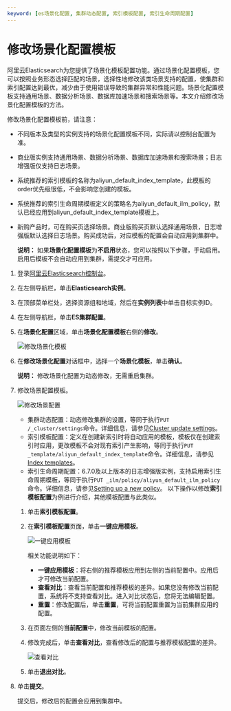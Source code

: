 ```yaml
---
keyword: [es场景化配置, 集群动态配置, 索引模板配置, 索引生命周期配置]
---
```


# 修改场景化配置模板

阿里云Elasticsearch为您提供了场景化模板配置功能。通过场景化配置模板，您可以按照业务形态选择匹配的场景，选择性地修改该类场景支持的配置，使集群和索引配置达到最优，减少由于使用错误导致的集群异常和性能问题。场景化配置模板支持通用场景、数据分析场景、数据库加速场景和搜索场景等。本文介绍修改场景化配置模板的方法。

修改场景化配置模板前，请注意：

-   不同版本及类型的实例支持的场景化配置模板不同，实际请以控制台配置为准。
-   商业版实例支持通用场景、数据分析场景、数据库加速场景和搜索场景；日志增强版仅支持日志场景。
-   系统推荐的索引模板的名称为aliyun\_default\_index\_template，此模板的order优先级很低，不会影响您创建的模板。
-   系统推荐的索引生命周期模板定义的策略名为aliyun\_default\_ilm\_policy，默认已经应用到aliyun\_default\_index\_template模板上。
-   新购产品时，可在购买页选择场景。商业版购买页默认选择通用场景，日志增强版默认选择日志场景。购买成功后，对应模板的配置会自动应用到集群中。

    **说明：** 如果**场景化配置模板**为**不启用**状态，您可以按照以下步骤，手动启用。启用后模板不会自动应用到集群，需提交才可应用。


1.  登录[阿里云Elasticsearch控制台](https://elasticsearch.console.aliyun.com/#/home)。

2.  在左侧导航栏，单击**Elasticsearch实例**。

3.  在顶部菜单栏处，选择资源组和地域，然后在**实例列表**中单击目标实例ID。

4.  在左侧导航栏，单击**ES集群配置**。

5.  在**场景化配置**区域，单击**场景化配置模板**右侧的**修改**。

    ![修改场景化模板](https://static-aliyun-doc.oss-accelerate.aliyuncs.com/assets/img/zh-CN/7746359951/p104568.png)

6.  在**修改场景化配置**对话框中，选择一个**场景化模板**，单击**确认**。

    **说明：** 修改场景化配置为动态修改，无需重启集群。

7.  修改场景配置模板。

    ![修改场景配置](https://static-aliyun-doc.oss-accelerate.aliyuncs.com/assets/img/zh-CN/8746359951/p104560.png)

    -   集群动态配置：动态修改集群的设置，等同于执行`PUT /_cluster/settings`命令。详细信息，请参见[Cluster update settings](https://www.elastic.co/guide/en/elasticsearch/reference/6.7/cluster-update-settings.html)。
    -   索引模板配置：定义在创建新索引时将自动应用的模板，模板仅在创建索引时应用，更改模板不会对现有索引产生影响，等同于执行`PUT _template/aliyun_default_index_template`命令。详细信息，请参见[Index templates](https://www.elastic.co/guide/en/elasticsearch/reference/6.7/indices-templates.html#indices-templates)。
    -   索引生命周期配置：6.7.0及以上版本的日志增强版实例，支持启用索引生命周期模板，等同于执行`PUT _ilm/policy/aliyun_default_ilm_policy`命令。详细信息，请参见[Setting up a new policy](https://www.elastic.co/guide/en/elasticsearch/reference/6.8/_setting_up_a_new_policy.html#_setting_up_a_new_policy)。
    以下操作以修改**索引模板配置**为例进行介绍，其他模板配置与此类似。

    1.  单击**索引模板配置**。

    2.  在**索引模板配置**页面，单击**一键应用模板**。

        ![一键应用模板](https://static-aliyun-doc.oss-accelerate.aliyuncs.com/assets/img/zh-CN/8746359951/p104563.png)

        相关功能说明如下：

        -   **一键应用模板**：将右侧的推荐模板应用到左侧的当前配置中。应用后才可修改当前配置。
        -   **查看对比**：查看当前配置和推荐模板的差异。如果您没有修改当前配置，系统将不支持查看对比。进入对比状态后，您将无法编辑配置。
        -   **重置**：修改配置后，单击**重置**，可将当前配置重置为当前集群应用的配置。
    3.  在页面左侧的**当前配置**中，修改当前模板的配置。

    4.  修改完成后，单击**查看对比**，查看修改后的配置与推荐模板配置的差异。

        ![查看对比](https://static-aliyun-doc.oss-accelerate.aliyuncs.com/assets/img/zh-CN/8746359951/p104565.png)

    5.  单击**退出对比**。

8.  单击**提交**。

    提交后，修改后的配置会应用到集群中。


